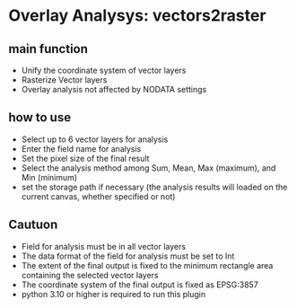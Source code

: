  Overlay Analysys: vectors2raster
=======================


main function
------------------------------
 - Unify the coordinate system of vector layers
 - Rasterize Vector layers
 - Overlay analysis not affected by NODATA settings

how to use
------------------------------
 - Select up to 6 vector layers for analysis
 - Enter the field name for analysis
 - Set the pixel size of the final result
 - Select the analysis method among Sum, Mean, Max (maximum), and Min (minimum)
 - set the storage path if necessary (the analysis results will loaded on the current canvas, whether specified or not)

Cautuon
------------------------------
 - Field for analysis must be in all vector layers
 - The data format of the field for analysis must be set to Int
 - The extent of the final output is fixed to the minimum rectangle area containing the selected vector layers
 - The coordinate system of the final output is fixed as EPSG:3857
 - python 3.10 or higher is required to run this plugin
